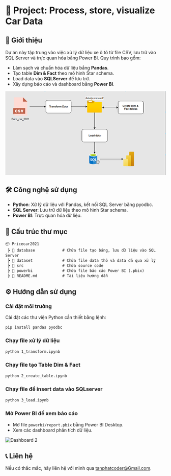 # 🚗 Project: Process, store, visualize Car Data

## 📌 Giới thiệu
Dự án này tập trung vào việc xử lý dữ liệu xe ô tô từ file CSV, lưu trữ vào SQL Server và trực quan hóa bằng Power BI. Quy trình bao gồm:
- Làm sạch và chuẩn hóa dữ liệu bắng **Pandas**.
- Tạo table  **Dim & Fact** theo mô hình Star schema.
- Load data vào **SQLServer** để lưu trữ.
- Xây dựng báo cáo và dashboard bằng **Power BI**.

![Dashboard 1](powerbi/project.png)

## 🛠️ Công nghệ sử dụng
- **Python**: Xử lý dữ liệu với Pandas, kết nối SQL Server bằng pyodbc.
- **SQL Server**: Lưu trữ dữ liệu theo mô hình Star schema.
- **Power BI**: Trực quan hóa dữ liệu.

## 📂 Cấu trúc thư mục
```
📦 Pricecar2021
 ┣ 📂 database            # Chứa file tạo bảng, lưu dữ liệu vào SQL Server
 ┣ 📂 dataset             # Chứa file data thô và data đã qua xữ lý
 ┣ 📂 src                 # Chứa source code
 ┣ 📂 powerbi             # Chứa file báo cáo Power BI (.pbix)
 ┣ 📜 README.md           # Tài liệu hướng dẫn
```

## ⚙️ Hướng dẫn sử dụng
### Cài đặt môi trường
Cài đặt các thư viện Python cần thiết bằng lệnh:
```bash
pip install pandas pyodbc
```

### Chạy file xử lý dữ liệu
```bash
python 1_transform.ipynb
```

### Chạy file tạo Table **Dim & Fact**
```bash
python 2_create_table.ipynb
```

### Chạy file để insert data vào SQLserver 
```bash
python 3_load.ipynb
```

### Mở Power BI để xem báo cáo
- Mở file `powerbi/report.pbix` bằng Power BI Desktop.
- Xem các dashboard phân tích dữ liệu.




![Dashboard 2](path/to/image2.png)

## 📞 Liên hệ
Nếu có thắc mắc, hãy liên hệ với mình qua [tanphatcoder@Gmail.com](mailto:tanphatcoder@Gmail.com).
